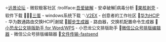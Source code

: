 :star:[远景论坛](https://www.pcbeta.com/) - 微软极客社区
:trollface:[吾爱破解](https://www.52pojie.cn/portal.php?UA=&YCUID=&f=&ut=) - 安卓破解|病毒分析
 :apple:[果核剥壳](https://www.ghxi.com/) - 软件下载
:egg::egg::egg:[三蛋](https://twm000.top/) - windows系统下载
:part_alternation_mark:[V2EX](https://www.v2ex.com/) - 创意者的工作社区
:rocket:[华为HCIP](https://www.bilibili.com/video/BV1J741127hy/?spm_id_from=333.999.0.0&vd_source=7dda361aff8adbcb7407eb3e08e708c1) - 华为数通路由交换HCIP|谢斌
:feet:[脚步生成器](http://wudizj.top/notice) - 路由器，交换机配置命令生成器
:memo:[小恐龙公文排版助手 for Word/WPS](https://gw.xkonglong.com/#/) - 小恐龙公文排版助手
:book:[微信公众号排版编辑器](https://wangchujiang.com/wxmp/#/?theme=underscore) - 微信公众号排版编辑器
:scroll:[文件传输-fastsend](https://fastsend.ing)
